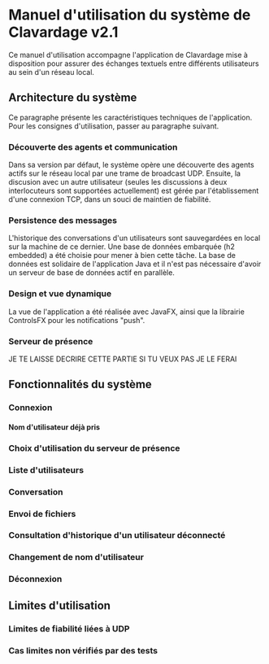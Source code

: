 # Manuel d'utilisation du système de Clavardage v2.1
Ce manuel d'utilisation accompagne l'application de Clavardage mise à disposition pour assurer des échanges textuels entre différents utilisateurs au sein d'un réseau local.

## Architecture du système
Ce paragraphe présente les caractéristiques techniques de l'application. Pour les consignes d'utilisation, passer au paragraphe suivant.

### Découverte des agents et communication
Dans sa version par défaut, le système opère une découverte des agents actifs sur le réseau local par une trame de broadcast UDP. Ensuite, la discusion avec un autre utilisateur (seules les discussions à deux interlocuteurs sont supportées actuellement) est gérée par l'établissement d'une connexion TCP, dans un souci de maintien de fiabilité.

### Persistence des messages
L'historique des conversations d'un utilisateurs sont sauvegardées en local sur la machine de ce dernier. Une base de données embarquée (h2 embedded) a été choisie pour mener à bien cette tâche. La base de données est solidaire de l'application Java et il n'est pas nécessaire d'avoir un serveur de base de données actif en parallèle.

### Design et vue dynamique
La vue de l'application a été réalisée avec JavaFX, ainsi que la librairie ControlsFX pour les notifications "push".

### Serveur de présence 
JE TE LAISSE DECRIRE CETTE PARTIE SI TU VEUX PAS JE LE FERAI

## Fonctionnalités du système

### Connexion

#### Nom d'utilisateur déjà pris

### Choix d'utilisation du serveur de présence

### Liste d'utilisateurs

### Conversation

### Envoi de fichiers

### Consultation d'historique d'un utilisateur déconnecté

### Changement de nom d'utilisateur

### Déconnexion

## Limites d'utilisation

### Limites de fiabilité liées à UDP

### Cas limites non vérifiés par des tests
